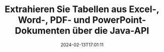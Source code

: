 ---
############################# Static ############################
layout: "auto-gen-parser"
date: 2024-02-13T17:01:11
draft: false
otherformats: 

############################# Head ############################
head_title: "Extrahieren Sie Tabellen aus PDF, DOCX, PPTX, XLSX, EPUB und mehr über die Java-API"
head_description: "Mit der API GroupDocs.Parser Java können Programmierer Tabellen aus PDF, DOC, DOCX, PPT, PPTX, EML, MSG, XLS, XLSX und CSV extrahieren , ODT, RTF und viele andere Dokumenttypen in Java Apps."

############################# Header ############################
title: "Extrahieren Sie Tabellen aus Excel-, Word-, PDF- und PowerPoint-Dokumenten über die Java-API"
description: "Mit der API GroupDocs.Parser Java können Programmierer Tabellen aus PDF, DOC, DOCX, PPT, PPTX, EML, MSG, XLS, XLSX und CSV extrahieren , ODT, RTF & EPUB Dokumente oder Seiten."
bg_image: "https://cms.admin.containerize.com/templates/aspose/App_Themes/V3/images/bg/header1.png"
bg_overlay: false
button:
    enable: true
    icon: "fas fa-arrow-down"
    label: "Download kostenlose Testversion"
    link: "https://downloads.groupdocs.com/parser/java"

############################# SubMenu ############################
submenu:
    enable: true

    left:
        img_alt: "GroupDocs.Parser for Java"
        image: "https://cms.admin.containerize.com/templates/groupdocs/images/product-logos/90x90-noborder/groupdocs-parser-java.png"
        product: "GroupDocs.Parser"
        platform: "Java"

    middle:
        button:

            # button loop
            - link: "https://apireference.groupdocs.com/parser/java"
              text: "API-Referenz"

            # button loop
            - link: "https://github.com/groupdocs-parser"
              text: "Codebeispiele"

            # button loop
            - link: "https://products.groupdocs.app/parser/family"
              text: "Live-Demos"

            # button loop
            - link: "https://purchase.groupdocs.com/pricing/parser/java"
              text: "Preisgestaltung"

    right:
        link_download: "https://downloads.groupdocs.com/parser"
        link_learn: "https://docs.groupdocs.com/parser/java"
        link_buy: "https://purchase.groupdocs.com"

############################# About ############################
about:
    enable: true
    title: "Wie extrahiere ich Tabellen aus PPSM-Dateien über die Java-API?"
    content: |
        Eine Tabelle ist die Sammlung von Zellen, die in Zeilen und Spalten angeordnet sind. Tabellen spielen eine sehr wichtige Rolle beim Speichern und Organisieren detaillierter oder komplizierter Daten, damit die Benutzer sie leicht lesen und anzeigen können. Tabellen können auf vielfältige Weise verwendet werden, z. B. zum Erstellen von Listen, zum Vergleichen von Informationen, zum Ausrichten von Daten, zum Gruppieren von Informationen, zum Hervorheben von Trends oder Mustern in Daten und vielem mehr. GroupDocs.Parser for Java ist eine nützliche API, die es Softwareprogrammierern ermöglicht, Lösungen zum Extrahieren von Tabellen, Text und Bildern aus verschiedenen Arten unterstützter Dokumentformate zu entwickeln, wie z. B. PDF, E-Mails, E-Books, Word (DOC, { 318}), PowerPoint (PPT, PPTX), Excel (XLS, XLSX), E-Mail-Formate (EML, MSG) und viele mehr. Die Java-API enthält mehrere wichtige Funktionen für die Arbeit mit Tabellen, z. B. das Extrahieren aller Tabellen aus einem Dokument, das Extrahieren einer Tabelle aus einer bestimmten Seite, das Abrufen von Tabellenzellendaten, das Abrufen der Gesamtzahl der Tabellenzeilen und -spalten sowie das Abrufen der Zeilenhöhe. Daten einer Tabelle drucken und vieles mehr.
        
        

############################# Steps ############################
steps:
    enable: true
    title_left: "Tabellen aus PPSM in Java extrahieren"
    content_left: |
        [GroupDocs.Parser for Java](/de/parser/java/) erleichtert Java-Entwicklern das Extrahieren von Tabellen aus einer PPSM-Datei durch die Implementierung einiger einfacher Schritte.
        
        * Instanziieren Sie das [Parser](https://reference.groupdocs.com/parser/java/com.groupdocs.parser/parser/)-Objekt für das ursprüngliche Dokument.
        * Überprüfen Sie, ob das Dokument die Tabellenextraktion unterstützt;
        * Instanziieren Sie [PageTableAreaOptions](https://reference.groupdocs.com/parser/java/com.groupdocs.parser.options/pagetableareaoptions/) und [TemplateTableLayout](https://reference.groupdocs.com/parser/java/com.groupdocs.parser.templates/templatetablelayout/) Klassen, um das Layout von Tabellen festzulegen
        * Rufen Sie die Methode [getTables](https://reference.groupdocs.com/parser/java/com.groupdocs.parser/parser/#getTables-com.groupdocs.parser.options.PageTableAreaOptions-) auf und erhalten Sie eine Sammlung von [PageTableArea](https://reference.groupdocs.com/parser/java/com.groupdocs.parser.data/pagetablearea/) Objekte ab;

    title_right: "Erfahren Sie mehr über die Tabellenextraktion"
    content_right: |
        * <a href="https://docs.groupdocs.com/parser/java/extract-tables-from-document/">So extrahieren Sie Tabellen aus einem Dokument</a>
        * <a href="https://docs.groupdocs.com/parser/java/extract-tables-from-document-page/">So extrahieren Sie Tabellen aus einer Dokumentseite</a>
 
    code: |
     {{% parser/additional-styles %}}
     {{< parser/code-parser title="So extrahieren Sie Tabellen aus der Datei PPSM mithilfe des Beispielcodes Java">}}

        ```java    
        // Extrahieren Sie Tabellen aus der Datei PPSM mit der API GroupDocs.Parser
        // Erstellen Sie eine Instanz der Parser-Klasse
        try (Parser parser = new Parser(Constants.SampleInvoicePagesPdf)) {
            // Überprüfen Sie, ob das Dokument die Tabellenextraktion unterstützt
            if (!parser.getFeatures().isTables()) {
                System.out.println("Das Dokument unterstützt die Tabellenextraktion nicht.");
                return;
            }
            // Erstellen Sie das Layout der Tabellen
            TemplateTableLayout layout = new TemplateTableLayout(
                    java.util.Arrays.asList(new Double[]{50.0, 95.0, 275.0, 415.0, 485.0, 545.0}),
                    java.util.Arrays.asList(new Double[]{325.0, 340.0, 365.0, 395.0}));
            // Erstellen Sie die Optionen für die Tabellenextraktion
            PageTableAreaOptions options = new PageTableAreaOptions(layout);
            // Extrahieren Sie Tabellen aus dem Dokument.
            Iterable<PageTableArea> tables = parser.getTables(options);
            // Über Tabellen iterieren
            for (PageTableArea t : tables) {
                // Über Zeilen iterieren
                for (int row = 0; row < t.getRowCount(); row++) {
                    // Über Spalten iterieren
                    for (int column = 0; column < t.getColumnCount(); column++) {
                        // Holen Sie sich die Tabellenzelle
                        PageTableAreaCell cell = t.getCell(row, column);
                        if (cell != null) {
                            // Drucken Sie den Text der Tabellenzelle
                            System.out.print(cell.getText());
                            System.out.print(" | ");
                        }
                    }
                    System.out.println();
                }
                System.out.println();
            }
        }
        ```
     {{< /parser/code-parser >}}

############################# More ############################
more:
    enable: true
    title_left: "System Anforderungen"
    content_left: |
        GroupDocs.Parser for Java APIs werden auf allen wichtigen Plattformen und Betriebssystemen unterstützt. Bevor Sie den folgenden Code ausführen, stellen Sie bitte sicher, dass die folgenden Voraussetzungen auf Ihrem System installiert sind.
        
        * Betriebssysteme: Microsoft Windows, Linux, MacOS
        * Entwicklungsumgebungen: NetBeans, Intellij IDEA, Eclipse, etc.
        * Rahmenwerke
        * Laden Sie die neueste Version von GroupDocs.Parser for Java von [Maven](https://repository.groupdocs.com/webapp/#/artifacts/browse/tree/General/repo/com/groupdocs/groupdocs-parser) herunter.

    title_right: "Warum GroupDocs.Parser for Java verwenden?"
    content_right: |
        * Unterstützung für die Extraktion von Klartext aus allen unterstützten Dokumenten    
        * Parsen von Dokumenten über benutzerdefinierte Vorlagen    
        * Vollständige Unterstützung der strukturierten Textextraktion    
        * Textsuche über Schlüsselwörter sowie reguläre Ausdrücke    
        * Extrahieren Sie formatierten Text, Metadaten, Bilder, Container und Anhänge    
        * Extrahieren Sie das Inhaltsverzeichnis für einige unterstützte Dokumentformate    
        * Analysieren Sie Formulardaten aus PDF-Dokumenten    
        * Extrahieren Sie Hyperlinks aus dem Dokument   

############################# About Formats ############################
about_formats:
    enable: true

############################# More Formats ############################
more_formats:
    enable: true
    title: "Extrahieren Sie Tabellen aus anderen Dokumentformaten"
    content: |
        Java API zum Parsen und Extrahieren von Tabellen für Dateiformate und Bilder. Extrahieren Sie Daten für einige der gängigen Dateiformate, wie unten aufgeführt.

############################# Back to top ###############################
back_to_top:
    enable: true
---